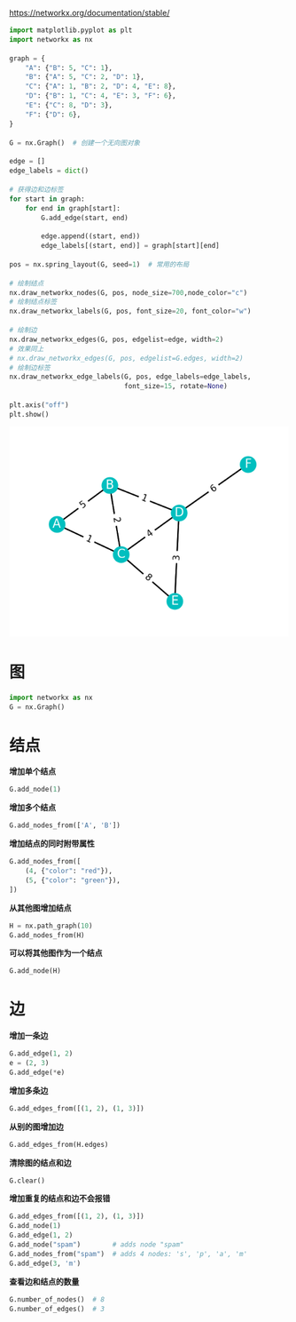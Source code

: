https://networkx.org/documentation/stable/



```python
import matplotlib.pyplot as plt
import networkx as nx

graph = {
    "A": {"B": 5, "C": 1},
    "B": {"A": 5, "C": 2, "D": 1},
    "C": {"A": 1, "B": 2, "D": 4, "E": 8},
    "D": {"B": 1, "C": 4, "E": 3, "F": 6},
    "E": {"C": 8, "D": 3},
    "F": {"D": 6},
}

G = nx.Graph()  # 创建一个无向图对象

edge = []
edge_labels = dict()

# 获得边和边标签
for start in graph:
    for end in graph[start]:
        G.add_edge(start, end)
        
        edge.append((start, end))
        edge_labels[(start, end)] = graph[start][end]

pos = nx.spring_layout(G, seed=1)  # 常用的布局

# 绘制结点
nx.draw_networkx_nodes(G, pos, node_size=700,node_color="c")
# 绘制结点标签
nx.draw_networkx_labels(G, pos, font_size=20, font_color="w")

# 绘制边
nx.draw_networkx_edges(G, pos, edgelist=edge, width=2)
# 效果同上
# nx.draw_networkx_edges(G, pos, edgelist=G.edges, width=2)
# 绘制边标签
nx.draw_networkx_edge_labels(G, pos, edge_labels=edge_labels,
                             font_size=15, rotate=None)

plt.axis("off")
plt.show()
```

![](./img/快速上手.png)

# 图

```python
import networkx as nx
G = nx.Graph()
```



# 结点

**增加单个结点**

```python
G.add_node(1)
```

**增加多个结点**

```python
G.add_nodes_from(['A', 'B'])
```

**增加结点的同时附带属性**

```python
G.add_nodes_from([
    (4, {"color": "red"}),
    (5, {"color": "green"}),
])
```

**从其他图增加结点**

```python
H = nx.path_graph(10)
G.add_nodes_from(H)
```

**可以将其他图作为一个结点**

```python
G.add_node(H)
```

# 边

**增加一条边**

```python
G.add_edge(1, 2)
e = (2, 3)
G.add_edge(*e)
```

**增加多条边**

```python
G.add_edges_from([(1, 2), (1, 3)])
```

**从别的图增加边**

```python
G.add_edges_from(H.edges)
```

**清除图的结点和边**

```python
G.clear()
```

**增加重复的结点和边不会报错**

```python
G.add_edges_from([(1, 2), (1, 3)])
G.add_node(1)
G.add_edge(1, 2)
G.add_node("spam")        # adds node "spam"
G.add_nodes_from("spam")  # adds 4 nodes: 's', 'p', 'a', 'm'
G.add_edge(3, 'm')
```

**查看边和结点的数量**

```python
G.number_of_nodes()  # 8
G.number_of_edges()  # 3
```


